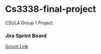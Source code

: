 # Cs3338-final-project
 CSULA Group 1 Project.

### Jira Sprint Board
[Scrum Link](https://csulacs3338.atlassian.net/jira/software/projects/CFP/boards/1/backlog)
